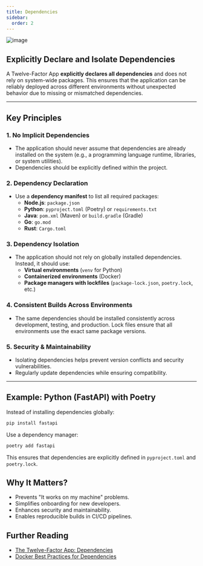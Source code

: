 ```yaml
---
title: Dependencies
sidebar:
  order: 2
---
```


![image](/img/12factor/2_dependencies.webp)

## **Explicitly Declare and Isolate Dependencies**

A Twelve-Factor App **explicitly declares all dependencies** and does not rely on system-wide packages. This ensures that the application can be reliably deployed across different environments without unexpected behavior due to missing or mismatched dependencies.

---

## **Key Principles**
### 1. **No Implicit Dependencies**  
- The application should never assume that dependencies are already installed on the system (e.g., a programming language runtime, libraries, or system utilities).
- Dependencies should be explicitly defined within the project.

### 2. **Dependency Declaration**  
- Use a **dependency manifest** to list all required packages:
  - **Node.js**: `package.json`
  - **Python**: `pyproject.toml` (Poetry) or `requirements.txt`
  - **Java**: `pom.xml` (Maven) or `build.gradle` (Gradle)
  - **Go**: `go.mod`
  - **Rust**: `Cargo.toml`
  
### 3. **Dependency Isolation**  
- The application should not rely on globally installed dependencies. Instead, it should use:
  - **Virtual environments** (`venv` for Python)
  - **Containerized environments** (Docker)
  - **Package managers with lockfiles** (`package-lock.json`, `poetry.lock`, etc.)

### 4. **Consistent Builds Across Environments**  
- The same dependencies should be installed consistently across development, testing, and production. Lock files ensure that all environments use the exact same package versions.

### 5. **Security & Maintainability**  
- Isolating dependencies helps prevent version conflicts and security vulnerabilities.
- Regularly update dependencies while ensuring compatibility.

---

## **Example: Python (FastAPI) with Poetry**

Instead of installing dependencies globally:

```sh
pip install fastapi
```

Use a dependency manager:

```sh
poetry add fastapi
```

This ensures that dependencies are explicitly defined in `pyproject.toml` and `poetry.lock`.

## Why It Matters?

- Prevents "It works on my machine" problems.
- Simplifies onboarding for new developers.
- Enhances security and maintainability.
- Enables reproducible builds in CI/CD pipelines.

## Further Reading

- [The Twelve-Factor App: Dependencies](https://12factor.net/dependencies)
- [Docker Best Practices for Dependencies](https://docs.docker.com/develop/develop-images/dockerfile_best-practices/)